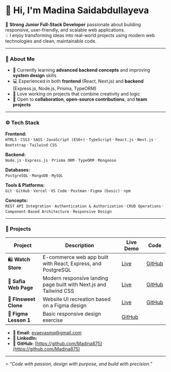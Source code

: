 # 👋 Hi, I'm Madina Saidabdullayeva

🎯 **Strong Junior Full-Stack Developer** passionate about building responsive, user-friendly, and scalable web applications.  
💡 I enjoy transforming ideas into real-world projects using modern web technologies and clean, maintainable code.

---

### 🧠 About Me
- 🌱 Currently learning **advanced backend concepts** and improving **system design** skills  
- 💻 Experienced in both **frontend** (React, Next.js) and **backend** (Express.js, Node.js, Prisma, TypeORM)  
- 🚀 Love working on projects that combine creativity and logic  
- 💬 Open to **collaboration**, **open-source contributions**, and **team projects**

---

### ⚙️ Tech Stack

**Frontend:**  
`HTML5` · `CSS3` · `SASS` · `JavaScript (ES6+)` · `TypeScript` · `React.js` · `Next.js` · `Bootstrap` · `Tailwind CSS`

**Backend:**  
`Node.js` · `Express.js` · `Prisma ORM` · `TypeORM` · `Mongoose`

**Databases:**  
`PostgreSQL` · `MongoDB` · `MySQL`

**Tools & Platforms:**  
`Git` · `GitHub` · `Vercel` · `VS Code` · `Postman` · `Figma (basic)` · `npm`

**Concepts:**  
`REST API Integration` · `Authentication & Authorization` · `CRUD Operations` · `Component-Based Architecture` · `Responsive Design`

---

### 💼 Projects

| Project | Description | Live Demo | Code |
|----------|--------------|------------|------|
| 🛍️ **Watch Store** | E-commerce web app built with React, Express, and PostgreSQL | [Live](https://watch-store-teal.vercel.app/) | [GitHub](https://github.com/Madina875/watch__store.git) |
| 🌸 **Safia Web Page** | Modern responsive landing page built with Next.js and Tailwind CSS | [Live](https://safia-veb-page.vercel.app/) | [GitHub](https://github.com/Madina875/safia_veb_page.git) |
| 💼 **Finsweet Clone** | Website UI recreation based on a Figma design | [Live](https://finsweet-two-neon.vercel.app/) | [GitHub](https://github.com/Madina875/finsweet.git) |
| 🎨 **Figma Lesson 1** | Basic responsive design exercise | [GitHub](https://github.com/Madina875/figma_lesson1.git) |


- 📧 **Email:** evaevasmq@gmail.com  
- 💼 **LinkedIn:** 
- 🐙 **GitHub:** [https://github.com/Madina875](https://github.com/Madina875)

---

⭐ *“Code with passion, design with purpose, and build with precision.”*  
